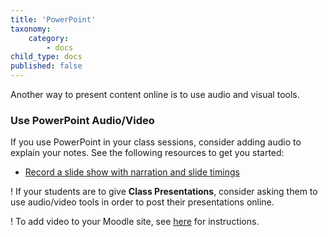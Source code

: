 ```yaml
---
title: 'PowerPoint'
taxonomy:
    category:
        - docs
child_type: docs
published: false
---
```


Another way to present content online is to use audio and visual tools.  

### Use PowerPoint Audio/Video
If you use PowerPoint in your class sessions, consider adding audio to explain your notes. See the following resources to get you started:
- [Record a slide show with narration and slide timings](https://support.office.com/en-us/article/record-a-slide-show-with-narration-and-slide-timings-0b9502c6-5f6c-40ae-b1e7-e47d8741161c)

! If your students are to give **Class Presentations**, consider asking them to use audio/video tools in order to post their presentations online.

! To add video to your Moodle site, see [here](https://docs.moodle.org/38/en/Video) for instructions.
